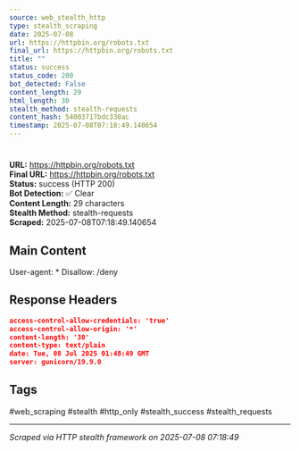 ```yaml
---
source: web_stealth_http
type: stealth_scraping
date: 2025-07-08
url: https://httpbin.org/robots.txt
final_url: https://httpbin.org/robots.txt
title: ""
status: success
status_code: 200
bot_detected: False
content_length: 29
html_length: 30
stealth_method: stealth-requests
content_hash: 54003717bdc330ac
timestamp: 2025-07-08T07:18:49.140654
---
```


# 

**URL:** https://httpbin.org/robots.txt  
**Final URL:** https://httpbin.org/robots.txt  
**Status:** success (HTTP 200)  
**Bot Detection:** ✅ Clear  
**Content Length:** 29 characters  
**Stealth Method:** stealth-requests  
**Scraped:** 2025-07-08T07:18:49.140654  

## Main Content

User-agent: * Disallow: /deny







## Response Headers

```json
access-control-allow-credentials: 'true'
access-control-allow-origin: '*'
content-length: '30'
content-type: text/plain
date: Tue, 08 Jul 2025 01:48:49 GMT
server: gunicorn/19.9.0

```

## Tags

#web_scraping #stealth #http_only #stealth_success #stealth_requests

---
*Scraped via HTTP stealth framework on 2025-07-08 07:18:49*
